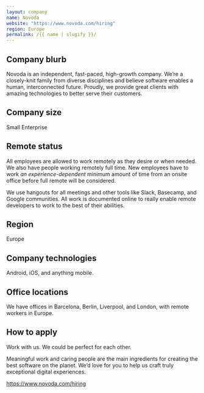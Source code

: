 ```yaml
---
layout: company
name: Novoda
website: "https://www.novoda.com/hiring"
region: Europe
permalink: /{{ name | slugify }}/
---
```


## Company blurb

Novoda is an independent, fast-paced, high-growth company. We’re a closely-knit family from diverse disciplines and believe software enables a human, interconnected future. Proudly, we provide great clients with amazing technologies to better serve their customers.

## Company size

Small Enterprise

## Remote status

All employees are allowed to work remotely as they desire or when needed. We also have people working remotely full time. New employees have to work _an experience-dependent_ minimum amount of time from an onsite office before full remote will be considered.

We use hangouts for all meetings and other tools like Slack, Basecamp, and Google communities. All work is documented online to really enable remote developers to work to the best of their abilities.

## Region

Europe

## Company technologies

Android, iOS, and anything mobile.

## Office locations

We have offices in Barcelona, Berlin, Liverpool, and London, with remote workers in Europe.

## How to apply

Work with us. We could be perfect for each other.

Meaningful work and caring people are the main ingredients for creating the best software on the planet. We’d love for you to help us craft truly exceptional digital experiences.

https://www.novoda.com/hiring